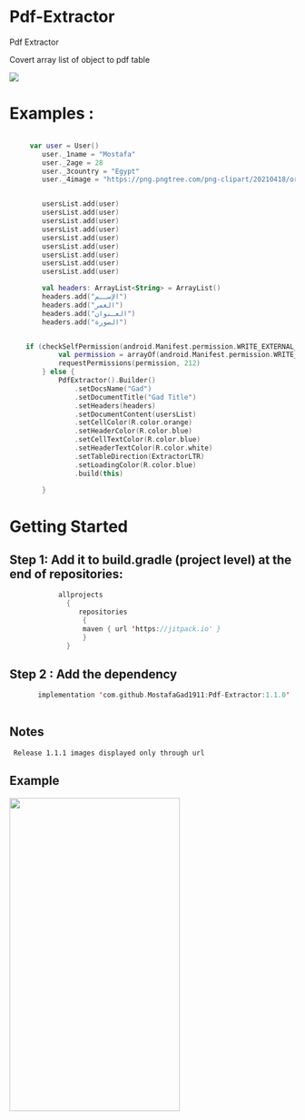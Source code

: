 # Pdf-Extractor
Pdf Extractor

Covert array list of object to pdf table

[![](https://jitpack.io/v/MostafaGad1911/Pdf-Extractor.svg)](https://jitpack.io/#MostafaGad1911/Pdf-Extractor)


# Examples :
``` kotlin 

     var user = User()
        user._1name = "Mostafa"
        user._2age = 28
        user._3country = "Egypt"
        user._4image = "https://png.pngtree.com/png-clipart/20210418/original/pngtree-lettering-ramadan-calligraphy-sticker-arabic-marhaban-ya-ramadhan-kareem-text-png-image_6237398.jpg"


        usersList.add(user)
        usersList.add(user)
        usersList.add(user)
        usersList.add(user)
        usersList.add(user)
        usersList.add(user)
        usersList.add(user)
        usersList.add(user)
        usersList.add(user)

        val headers: ArrayList<String> = ArrayList()
        headers.add("الإســم")
        headers.add("العمر")
        headers.add("العـنوان")
        headers.add("الصورة")


    if (checkSelfPermission(android.Manifest.permission.WRITE_EXTERNAL_STORAGE) == PackageManager.PERMISSION_DENIED) {
            val permission = arrayOf(android.Manifest.permission.WRITE_EXTERNAL_STORAGE)
            requestPermissions(permission, 212)
        } else {
            PdfExtractor().Builder()
                .setDocsName("Gad")
                .setDocumentTitle("Gad Title")
                .setHeaders(headers)
                .setDocumentContent(usersList)
                .setCellColor(R.color.orange)
                .setHeaderColor(R.color.blue)
                .setCellTextColor(R.color.blue)
                .setHeaderTextColor(R.color.white)
                .setTableDirection(ExtractorLTR)
                .setLoadingColor(R.color.blue)
                .build(this)

        }
```


# Getting Started 
## Step 1: Add it to build.gradle (project level) at the end of repositories:

 ``` kotlin  
             allprojects 
               {
	              repositories 
		           {	
			       maven { url 'https://jitpack.io' }
		           }  
	           }
```          
        

## Step 2 : Add the dependency
 ``` kotlin  
        implementation 'com.github.MostafaGad1911:Pdf-Extractor:1.1.0'
        
```         
## Notes
     Release 1.1.1 images displayed only through url 

## Example

 <img src="https://user-images.githubusercontent.com/25991597/156902014-920f36fb-3545-4e2a-a6d5-4230bd2fad0d.jpg"  width="300" height="550"   />
	   
